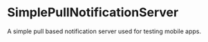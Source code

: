 # SimplePullNotificationServer
A simple pull based notification server used for testing mobile apps. 
